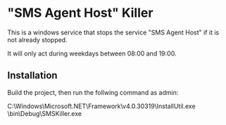 # "SMS Agent Host" Killer

This is a windows service that stops the service "SMS Agent Host" if it is not already stopped.

It will only act during weekdays between 08:00 and 19:00.

## Installation

Build the project, then run the follwing command as admin:

C:\Windows\Microsoft.NET\Framework\v4.0.30319\InstallUtil.exe <PATH TO PROJECT>\bin\Debug\SMSKiller.exe